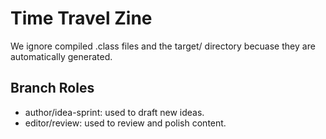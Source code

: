 # Time Travel Zine

We ignore compiled .class files and the target/ directory becuase they are automatically generated.

## Branch Roles
- author/idea-sprint: used to draft new ideas.
- editor/review: used to review and polish content.
